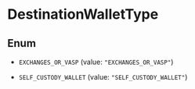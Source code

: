 

# DestinationWalletType

## Enum


* `EXCHANGES_OR_VASP` (value: `"EXCHANGES_OR_VASP"`)

* `SELF_CUSTODY_WALLET` (value: `"SELF_CUSTODY_WALLET"`)



